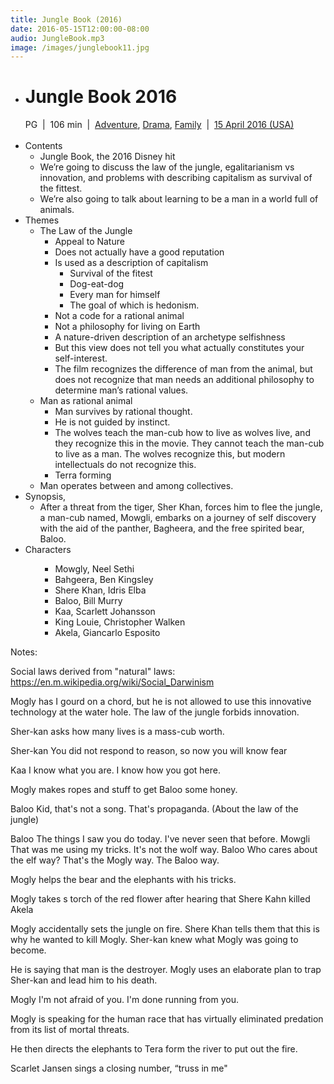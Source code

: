```yaml
---
title: Jungle Book (2016)
date: 2016-05-15T12:00:00-08:00
audio: JungleBook.mp3
image: /images/junglebook11.jpg
---
```

<ul>
 	<li style="font-weight: 400;">
<h1 class="header"><span class="nobr">Jungle Book 2016</span></h1>
<div class="infobar">PG  <span class="ghost">|</span>  <time datetime="PT106M">106 min </time> <span class="ghost">|</span>  <a href="http://www.imdb.com/genre/Adventure?ref_=tt_ov_inf" target="_blank"><span class="itemprop">Adventure</span></a>, <a href="http://www.imdb.com/genre/Drama?ref_=tt_ov_inf" target="_blank"><span class="itemprop">Drama</span></a>, <a href="http://www.imdb.com/genre/Family?ref_=tt_ov_inf" target="_blank"><span class="itemprop">Family</span></a>  <span class="ghost">|</span>  <span class="nobr"><a title="See all release dates" href="http://www.imdb.com/title/tt3040964/releaseinfo?ref_=tt_ov_inf%20" target="_blank">15 April 2016 (USA)</a></span></div>
&nbsp;</li>
 	<li style="font-weight: 400;"><span style="font-weight: 400;">Contents</span>
<ul>
 	<li style="font-weight: 400;"><span style="font-weight: 400;">Jungle Book, the 2016 Disney hit</span></li>
 	<li style="font-weight: 400;"><span style="font-weight: 400;">We’re going to discuss the law of the jungle, egalitarianism vs innovation, and problems with describing capitalism as survival of the fittest.</span></li>
 	<li style="font-weight: 400;"><span style="font-weight: 400;">We’re also going to talk about learning to be a man in a world full of animals.</span></li>
</ul>
</li>
 	<li style="font-weight: 400;"><span style="font-weight: 400;">Themes</span>
<ul>
 	<li style="font-weight: 400;"><span style="font-weight: 400;">The Law of the Jungle</span>
<ul>
 	<li style="font-weight: 400;"><span style="font-weight: 400;">Appeal to Nature</span></li>
 	<li style="font-weight: 400;"><span style="font-weight: 400;">Does not actually have a good reputation</span></li>
 	<li style="font-weight: 400;"><span style="font-weight: 400;">Is used as a description of capitalism</span>
<ul>
 	<li style="font-weight: 400;"><span style="font-weight: 400;">Survival of the fitest</span></li>
 	<li style="font-weight: 400;"><span style="font-weight: 400;">Dog-eat-dog</span></li>
 	<li style="font-weight: 400;"><span style="font-weight: 400;">Every man for himself</span></li>
 	<li style="font-weight: 400;"><span style="font-weight: 400;">The goal of which is hedonism.</span></li>
</ul>
</li>
 	<li style="font-weight: 400;"><span style="font-weight: 400;">Not a code for a rational animal</span></li>
 	<li style="font-weight: 400;"><span style="font-weight: 400;">Not a philosophy for living on Earth</span></li>
 	<li style="font-weight: 400;"><span style="font-weight: 400;">A nature-driven description of an archetype selfishness</span></li>
 	<li style="font-weight: 400;"><span style="font-weight: 400;">But this view does not tell you what actually constitutes your self-interest.</span></li>
 	<li style="font-weight: 400;"><span style="font-weight: 400;">The film recognizes the difference of man from the animal, but does not recognize that man needs an additional philosophy to determine man’s rational values.</span></li>
</ul>
</li>
 	<li style="font-weight: 400;"><span style="font-weight: 400;">Man as rational animal</span>
<ul>
 	<li style="font-weight: 400;"><span style="font-weight: 400;">Man survives by rational thought. </span></li>
 	<li style="font-weight: 400;"><span style="font-weight: 400;">He is not guided by instinct. </span></li>
 	<li style="font-weight: 400;"><span style="font-weight: 400;">The wolves teach the man-cub how to live as wolves live, and they recognize this in the movie. They cannot teach the man-cub to live as a man. The wolves recognize this, but modern intellectuals do not recognize this. </span></li>
 	<li style="font-weight: 400;"><span style="font-weight: 400;">Terra forming</span></li>
</ul>
</li>
 	<li style="font-weight: 400;"><span style="font-weight: 400;">Man operates between and among collectives.</span></li>
</ul>
</li>
 	<li style="font-weight: 400;"><span style="font-weight: 400;">Synopsis, </span>
<ul>
 	<li style="font-weight: 400;"><span style="font-weight: 400;">After a threat from the tiger, Sher Khan, forces him to flee the jungle, a man-cub named, Mowgli, embarks on a journey of self discovery with the aid of the panther, Bagheera, and the free spirited bear, Baloo.</span></li>
</ul>
</li>
 	<li style="font-weight: 400;"><span style="font-weight: 400;">Characters</span>
<ul>
<ul>
 	<li style="font-weight: 400;"><span style="font-weight: 400;">Mowgly, Neel Sethi</span></li>
 	<li style="font-weight: 400;"><span style="font-weight: 400;">Bahgeera, Ben Kingsley</span></li>
 	<li style="font-weight: 400;"><span style="font-weight: 400;">Shere Khan, Idris Elba</span></li>
 	<li style="font-weight: 400;"><span style="font-weight: 400;">Baloo, Bill Murry</span></li>
 	<li style="font-weight: 400;"><span style="font-weight: 400;">Kaa, Scarlett Johansson</span></li>
 	<li style="font-weight: 400;"><span style="font-weight: 400;">King Louie, Christopher Walken</span></li>
 	<li style="font-weight: 400;"><span style="font-weight: 400;">Akela, Giancarlo Esposito</span></li>
</ul>
</ul>
</li>
</ul>
<!--more-->

Notes:

Social laws derived from "natural" laws:
<a href="https://en.m.wikipedia.org/wiki/Social_Darwinism">https://en.m.wikipedia.org/wiki/Social_Darwinism</a>

Mogly has I gourd on a chord, but he is not allowed to use this innovative technology at the water hole. The law of the jungle forbids innovation.

Sher-kan asks how many lives is a mass-cub worth.

Sher-kan
You did not respond to reason, so now you will know fear

Kaa
I know what you are. I know how you got here.

Mogly makes ropes and stuff to get Baloo some honey.

Baloo
Kid, that's not a song. That's propaganda. (About the law of the jungle)

Baloo
The things I saw you do today. I've never seen that before.
Mowgli
That was me using my tricks. It's not the wolf way.
Baloo
Who cares about the elf way? That's the Mogly way. The Baloo way.

Mogly helps the bear and the elephants with his tricks.

Mogly takes s torch of the red flower after hearing that Shere Kahn killed Akela

Mogly accidentally sets the jungle on fire. Shere Khan tells them that this is why he wanted to kill Mogly. Sher-kan knew what Mogly was going to become.

He is saying that man is the destroyer. Mogly uses an elaborate plan to trap Sher-kan and lead him to his death.

Mogly
I'm not afraid of you. I'm done running from you.

Mogly is speaking for the human race that has virtually eliminated predation from its list of mortal threats.

He then directs the elephants to Tera form the river to put out the fire.

Scarlet Jansen sings a closing number, “truss in me"